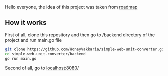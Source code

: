 Hello everyone, the idea of this project was taken from [roadmap](https://roadmap.sh/projects/unit-converter)

## How it works
First of all, clone this repository and then go to /backend directory of the project and run main.go file

```sh
git clone https://github.com/HoneyVakkaria/simple-web-unit-converter.git
cd simple-web-unit-converter/backend
go run main.go
```

Second of all, go to [localhost:8080/](localhost:8080/)
